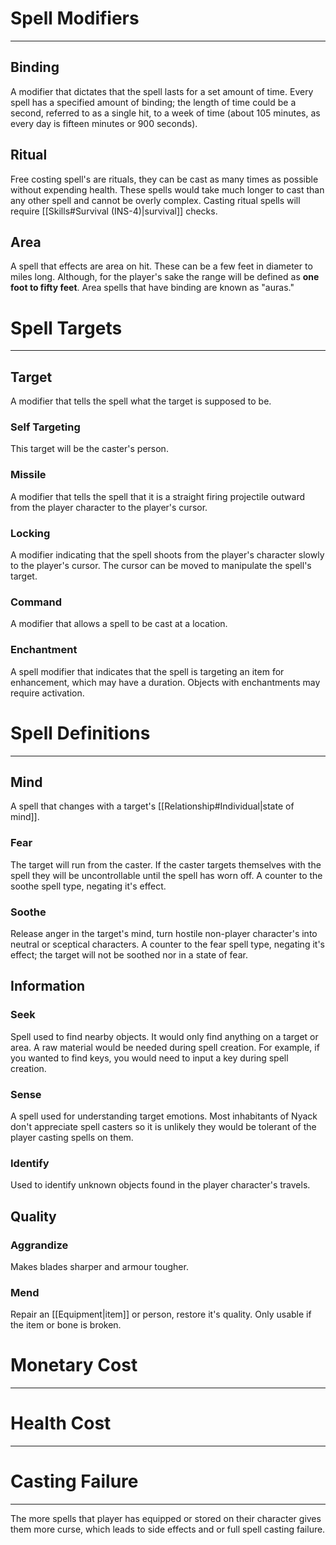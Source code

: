 # Spell Modifiers
---

## Binding
A modifier that dictates that the spell lasts for a set amount of time. Every spell has a specified amount of binding; the length of time could be a second, referred to as a single hit, to a week of time (about 105 minutes, as every day is fifteen minutes or 900 seconds).
## Ritual
Free costing spell's are rituals, they can be cast as many times as possible without expending health. These spells would take much longer to cast than any other spell and cannot be overly complex. Casting ritual spells will require [[Skills#Survival (INS-4)|survival]] checks.
## Area
A spell that effects are area on hit. These can be a few feet in diameter to miles long. Although, for the player's sake the range will be defined as **one foot to fifty feet**. Area spells that have binding are known as "auras."

# Spell Targets
---

## Target
A modifier that tells the spell what the target is supposed to be.

### Self Targeting
This target will be the caster's person.

### Missile
A modifier that tells the spell that it is a straight firing projectile outward from the player character to the player's cursor.

### Locking
A modifier indicating that the spell shoots from the player's character slowly to the player's cursor. The cursor can be moved to manipulate the spell's target.

### Command
A modifier that allows a spell to be cast at a location.

### Enchantment
A spell modifier that indicates that the spell is targeting an item for enhancement, which may have a duration. Objects with enchantments may require activation.

# Spell Definitions
---

## Mind
A spell that changes with a target's [[Relationship#Individual|state of mind]].

### Fear
The target will run from the caster. If the caster targets themselves with the spell they will be uncontrollable until the spell has worn off. A counter to the soothe spell type, negating it's effect.

### Soothe
Release anger in the target's mind, turn hostile non-player character's into neutral or sceptical characters. A counter to the fear spell type, negating it's effect; the target will not be soothed nor in a state of fear.

## Information

### Seek
Spell used to find nearby objects. It would only find anything on a target or area. A raw material would be needed during spell creation. For example, if you wanted to find keys, you would need to input a key during spell creation.

### Sense
A spell used for understanding target emotions. Most inhabitants of Nyack don't appreciate spell casters so it is unlikely they would be tolerant of the player casting spells on them.

### Identify
Used to identify unknown objects found in the player character's travels.

## Quality

### Aggrandize
Makes blades sharper and armour tougher.

### Mend
Repair an [[Equipment|item]] or person, restore it's quality. Only usable if the item or bone is broken.

# Monetary Cost
---

# Health Cost
---

# Casting Failure
---
The more spells that player has equipped or stored on their character gives them more curse, which leads to side effects and or full spell casting failure.
##  